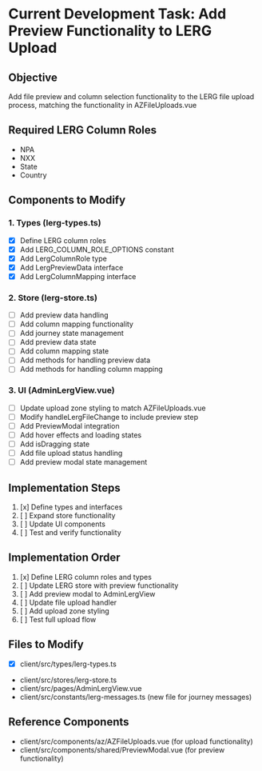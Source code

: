 # Current Development Task: Add Preview Functionality to LERG Upload

## Objective

Add file preview and column selection functionality to the LERG file upload process, matching the functionality in AZFileUploads.vue

## Required LERG Column Roles

- NPA
- NXX
- State
- Country

## Components to Modify

### 1. Types (lerg-types.ts)

- [x] Define LERG column roles
- [x] Add LERG_COLUMN_ROLE_OPTIONS constant
- [x] Add LergColumnRole type
- [x] Add LergPreviewData interface
- [x] Add LergColumnMapping interface

### 2. Store (lerg-store.ts)

- [ ] Add preview data handling
- [ ] Add column mapping functionality
- [ ] Add journey state management
- [ ] Add preview data state
- [ ] Add column mapping state
- [ ] Add methods for handling preview data
- [ ] Add methods for handling column mapping

### 3. UI (AdminLergView.vue)

- [ ] Update upload zone styling to match AZFileUploads.vue
- [ ] Modify handleLergFileChange to include preview step
- [ ] Add PreviewModal integration
- [ ] Add hover effects and loading states
- [ ] Add isDragging state
- [ ] Add file upload status handling
- [ ] Add preview modal state management

## Implementation Steps

1. [x] Define types and interfaces
2. [ ] Expand store functionality
3. [ ] Update UI components
4. [ ] Test and verify functionality

## Implementation Order

1. [x] Define LERG column roles and types
2. [ ] Update LERG store with preview functionality
3. [ ] Add preview modal to AdminLergView
4. [ ] Update file upload handler
5. [ ] Add upload zone styling
6. [ ] Test full upload flow

## Files to Modify

- [x] client/src/types/lerg-types.ts
- client/src/stores/lerg-store.ts
- client/src/pages/AdminLergView.vue
- client/src/constants/lerg-messages.ts (new file for journey messages)

## Reference Components

- client/src/components/az/AZFileUploads.vue (for upload functionality)
- client/src/components/shared/PreviewModal.vue (for preview functionality)
